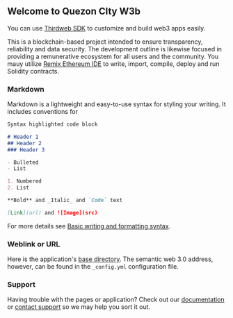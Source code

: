 ## Welcome to Quezon CIty W3b

You can use [Thirdweb SDK](https://thirdweb.com) to customize and build web3 apps easily.

This is a blockchain-based project intended to ensure transparency, reliability and data security. The development outline is likewise focused in providing a remunerative ecosystem for all users and the community. You mauy utilize [Remix Ethereum IDE](https://remix.ethereum.org/) to write, import, compile, deploy and run Solidity contracts.

### Markdown

Markdown is a lightweight and easy-to-use syntax for styling your writing. It includes conventions for

```markdown
Syntax highlighted code block

# Header 1
## Header 2
### Header 3

- Bulleted
- List

1. Numbered
2. List

**Bold** and _Italic_ and `Code` text

[Link](url) and ![Image](src)
```

For more details see [Basic writing and formatting syntax](https://docs.github.com/en/github/writing-on-github/getting-started-with-writing-and-formatting-on-github/basic-writing-and-formatting-syntax).

### Weblink or URL

Here is the application's [base directory](http://qcw3b.kryptoken.site). The semantic web 3.0 address, however, can be found in the `_config.yml` configuration file.

### Support

Having trouble with the pages or application? Check out our [documentation](http://qcw3b.kryptoken.site/#docs) or [contact support](mailto:support@kryptoken.site) so we may help you sort it out.
